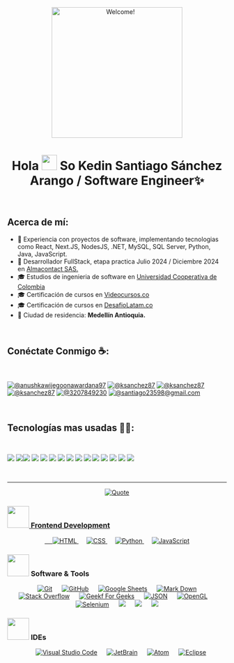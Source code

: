 <div align="center" width="50">

<img src="https://imgur.com/mQTO8GL.gif" alt="Welcome!" width="300"/>

</div>
<h1 align="center">Hola <img src="https://media.giphy.com/media/hvRJCLFzcasrR4ia7z/giphy.gif" width="35"> So Kedin Santiago Sánchez Arango / Software Engineer✨</h1>
<br>

## Acerca de mí:

- 🏢 Experiencia con proyectos de software, implementando tecnologias como React, Next.JS, NodesJS, .NET, MySQL, SQL Server, Python, Java, JavaScript. 
- 🏢 Desarrollador FullStack, etapa practica Julio 2024 / Diciembre 2024 en [Almacontact SAS.](https://www.almacontact.com.co/es/)
- 🎓 Estudios de ingenieria de software en [Universidad Cooperativa de Colombia](https://ucc.edu.co/?srsltid=AfmBOopTQ4UtKe0Dd_5rU6guyWqy7--n9nUxxDVrVibESJDM6gCmfMTD)
- 🎓 Certificación de cursos en [Videocursos.co](https://videocursos.co/)
- 🎓 Certificación de cursos en [DesafioLatam.co](https://desafiolatam.com/)
- 🏡 Ciudad de residencia: **Medellín Antioquia.**

<br>

## Conéctate Conmigo ☕:

<br>

[![@anushkawijegoonawardana97](https://img.icons8.com/fluency/48/000000/instagram-new.png "@")](https://www.instagram.com/) [![@ksanchez87](https://img.icons8.com/fluency/48/000000/facebook.png "@ksanchez87")](https://www.facebook.com) [![@ksanchez87](https://img.icons8.com/fluency/48/000000/linkedin.png "@ksanchez87")](https://www.linkedin.com/in/santiago87/) [![@ksanchez87](https://img.icons8.com/fluency/48/000000/twitter-squared.png "@ksanchez87")](https://twitter.com) [![@3207849230](https://img.icons8.com/fluency/48/000000/phone-disconnected.png "@3207849230")](tel:3207849230) [![@santiago23598@gmail.com](https://img.icons8.com/fluency/48/000000/apple-mail.png "@santiago23598@gmail.com")](santiago23598@gmail.com)

<br>

## Tecnologías mas usadas 🧑‍💻:

<br>

<img src="https://img.icons8.com/color/48/000000/html-5--v1.png"/> <img src="https://img.icons8.com/color/48/000000/css3.png"/><img src="https://img.icons8.com/color/48/000000/javascript--v1.png"/> <img src="https://img.icons8.com/office/48/000000/react.png"/> <img src="https://img.icons8.com/color/48/000000/nextjs.png"/> <img src="https://img.icons8.com/color/48/000000/mysql-logo.png"/> <img src="https://img.icons8.com/color/48/000000/sql.png"/> <img src="https://img.icons8.com/color/48/000000/nodejs.png"/> <img src="https://img.icons8.com/color/48/000000/java-coffee-cup-logo--v1.png"/> <img src="https://img.icons8.com/color/48/000000/python.png"/> <img src="https://img.icons8.com/fluency/48/000000/wordpress.png"/> <img src="https://img.icons8.com/color/48/000000/unity.png"/> <img src="https://img.icons8.com/color/48/000000/bootstrap.png"/> <img src="https://img.icons8.com/color/48/000000/npm.png"/> <img src="https://img.icons8.com/color/48/000000/microsoft.png"/>

<br>

---

<p align = "center">
	<a href="https://github.com/piyushsuthar/github-readme-quotes"> <img alt = "Quote" src="https://quotes-github-readme.vercel.app/api?type=horizontal&theme=tokyonight&animation=grow_out_in&quoteCategory=programming">
</p>

### <picture> <img src = "https://github.com/7oSkaaa/7oSkaaa/blob/main/Images/Front_End.gif?raw=true" width = 50px>  </picture> Frontend Development
<p align="center"> 
  &emsp; 
  <a href="https://www.w3.org/html/" target="_blank"> 
   <img alt="HTML" src="https://img.shields.io/badge/HTML5%20-%23E34F26.svg?style=plastic&logo=html5&logoColor=white">
  </a>   
  &emsp;
  <a href="https://www.w3schools.com/css/" target="_blank">
    <img alt="CSS" src="https://img.shields.io/badge/CSS%20-%231572B6.svg?style=plastic&logo=css3&logoColor=white">
  </a> 
  &emsp;
  <a href="https://www.python.org" target="_blank">
    <img alt="Python" src="https://img.shields.io/badge/react-%2361DAFB.svg?style=plastic&logo=React&logoColor=black">
  </a>
  &emsp;
  <a href="https://developer.mozilla.org/en-US/docs/Web/JavaScript" target="_blank"> 
     <img alt="JavaScript" src="https://img.shields.io/badge/JavaScript%20-%23F7DF1E.svg?style=plastic&logo=javascript&logoColor=black">
   </a>
</p>

 ### <picture> <img src = "https://github.com/7oSkaaa/7oSkaaa/blob/main/Images/Software_Tools.gif?raw=true" width = 50px>  </picture> Software & Tools
 
<p align="center">
  &emsp;
    <a href="#"><img alt="Git" src="https://img.shields.io/badge/Git%20-%23F05033.svg?style=plastic&logo=git&logoColor=white"></a>
  &emsp;
    <a href="#"><img alt="GitHub" src="https://img.shields.io/badge/github-%23181717.svg?style=plastic&logo=github&logoColor=white"></a>
  &emsp;
    <a href="#"><img alt="Google Sheets" src="https://img.shields.io/badge/Google%20Sheets%20-%2334A853.svg?style=plastic&logo=google%20sheets&logoColor=white"></a>
  &emsp;
    <a href="#"><img alt="Mark Down" src="https://img.shields.io/badge/Markdown-000000?style=plastic&logo=markdown&logoColor=white"></a>
  &emsp;
    <a href="#"><img alt="Stack Overflow" src="https://img.shields.io/badge/-Stack%20Overflow-FE7A16?style=plastic&logo=stack-overflow&logoColor=white"></a>
  &emsp;
    <a href="#"><img alt="Geekf For Geeks" src="https://img.shields.io/badge/geeksforgeeks-%230F9D58.svg?style=plastic&logo=geeksforgeeks&logoColor=white"></a>
  &emsp;
    <a href="#"><img alt="JSON" img src="https://img.shields.io/badge/json-%23000000.svg?style=plastic&logo=json&logoColor=white"></a>
  &emsp;
    <a href="#"><img alt="OpenGL" src="https://img.shields.io/badge/opengl-%235586A4.svg?style=plastic&logo=opengl&logoColor=white"></a>
  &emsp;
    <a href="#"><img alt="Selenium" src="https://img.shields.io/badge/selenium-%2343B02A.svg?&style=plastic&logo=selenium&logoColor=white"></a>
    &emsp;
    <a href="#"><img src="https://img.shields.io/badge/latex-%23008080.svg?&style=plastic&logo=latex&logoColor=white" /></a>
    &emsp;
    <a href="#"><img src="https://img.shields.io/badge/django-%23092E20.svg?&style=plastic&logo=django&logoColor=white" /></a>
    &emsp;
    <a href="#"><img src="https://img.shields.io/badge/mysql-%234479A1.svg?&style=plastic&logo=mysql&logoColor=white"/></a>
</p>

 ### <picture> <img src = "https://github.com/7oSkaaa/7oSkaaa/blob/main/Images/IDEs.gif?raw=true" width = 50px>  </picture> IDEs
 
<p align="center">
  &emsp;
    <a href="#"><img alt="Visual Studio Code" src="https://img.shields.io/badge/Visual%20Studio%20Code-0078d7.svg?style=plastic&logo=visual-studio-code&logoColor=white"></a>
  &emsp;
    <a href="#"><img alt="JetBrain" src="https://img.shields.io/badge/jetbrains-%23000000.svg?style=plastic&logo=jetbrains&logoColor=white" /></a>
  &emsp;
    <a href="#"><img alt="Atom" src="https://img.shields.io/badge/atom-%2366595C.svg?&style=plastic&logo=atom&logoColor=white" /></a>
  &emsp;
    <a href="#"><img alt="Eclipse" src="https://img.shields.io/badge/eclipse%20ide-%232C2255.svg?&style=plastic&logo=eclipse%20ide&logoColor=white" /></a>
</p>
